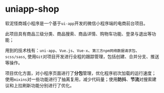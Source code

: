 # uniapp-shop

软泥怪商城小程序是一个基于```ui-app```开发的微信小程序端的电商前台项目。

此项目具有商品三级分类、商品搜索、商品详情、购物车功能、登录与退出等功能；

用到的技术栈有：```uni-app```、```Vue.js```、```Vue-x```、```第三方npm网络数据请求包```、```scss/sass```,
使用```Git```对项目开发进行全程的跟踪管理，包括创建、合并分支、推送等操作。

项目优化方面，对小程序页面进行了**分包**管理，优化程序初次加载的运行速度；
使用```mixins```对一些功能进行了抽离复用，减少代码量；使用**防抖**、**节流**对搜索建议和上拉刷新功能分别进行了优化。
